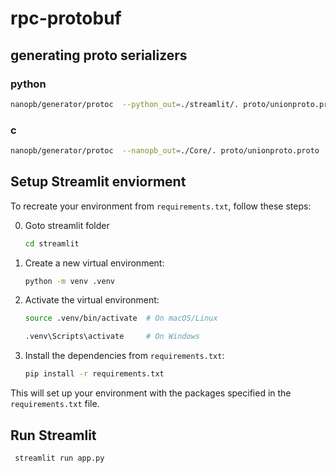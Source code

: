 # rpc-protobuf

## generating proto serializers

### python 
```bash
nanopb/generator/protoc  --python_out=./streamlit/. proto/unionproto.proto
```

### c
```bash
nanopb/generator/protoc  --nanopb_out=./Core/. proto/unionproto.proto 
```

## Setup Streamlit enviorment
To recreate your environment from `requirements.txt`, follow these steps:

0. Goto streamlit folder
   ```bash
   cd streamlit
   ```


1. Create a new virtual environment:
   ```bash
   python -m venv .venv
   ```

2. Activate the virtual environment:
   ```bash
   source .venv/bin/activate  # On macOS/Linux
   ```

   ```bash
   .venv\Scripts\activate     # On Windows
   ```

3. Install the dependencies from `requirements.txt`:
   ```bash
   pip install -r requirements.txt
   ``` 

This will set up your environment with the packages specified in the `requirements.txt` file.

## Run Streamlit

   ```bash
    streamlit run app.py
   ```


